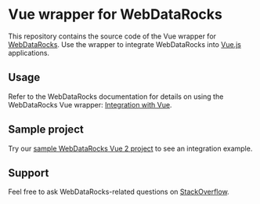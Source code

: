 # Vue wrapper for WebDataRocks

This repository contains the source code of the Vue wrapper for [WebDataRocks](https://www.webdatarocks.com/). Use the wrapper to integrate WebDataRocks into [Vue.js](https://vuejs.org/) applications.

## <a name="usage"></a>Usage

Refer to the WebDataRocks documentation for details on using the WebDataRocks Vue wrapper: [Integration with Vue](https://www.webdatarocks.com/doc/integration-with-vue/).

## <a name="sample-project"></a>Sample project

Try our [sample WebDataRocks Vue 2 project](https://github.com/WebDataRocks/pivot-vue) to see an integration example.

## <a name="support-feedback"></a>Support

Feel free to ask WebDataRocks-related questions on [StackOverflow](https://stackoverflow.com/questions/tagged/webdatarocks).
